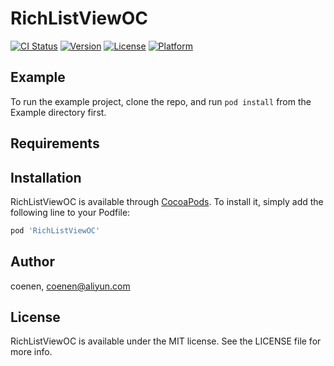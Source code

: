 # RichListViewOC

[![CI Status](https://img.shields.io/travis/coenen/RichListViewOC.svg?style=flat)](https://travis-ci.org/coenen/RichListViewOC)
[![Version](https://img.shields.io/cocoapods/v/RichListViewOC.svg?style=flat)](https://cocoapods.org/pods/RichListViewOC)
[![License](https://img.shields.io/cocoapods/l/RichListViewOC.svg?style=flat)](https://cocoapods.org/pods/RichListViewOC)
[![Platform](https://img.shields.io/cocoapods/p/RichListViewOC.svg?style=flat)](https://cocoapods.org/pods/RichListViewOC)

## Example

To run the example project, clone the repo, and run `pod install` from the Example directory first.

## Requirements

## Installation

RichListViewOC is available through [CocoaPods](https://cocoapods.org). To install
it, simply add the following line to your Podfile:

```ruby
pod 'RichListViewOC'
```

## Author

coenen, coenen@aliyun.com

## License

RichListViewOC is available under the MIT license. See the LICENSE file for more info.

